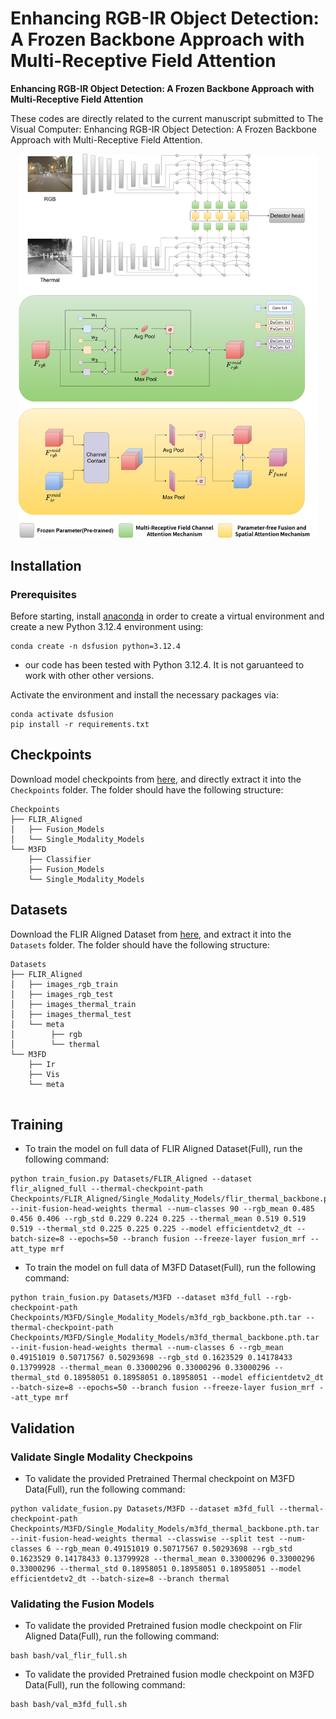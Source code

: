 # Enhancing RGB-IR Object Detection: A Frozen Backbone Approach with Multi-Receptive Field Attention
**Enhancing RGB-IR Object Detection: A Frozen Backbone Approach with Multi-Receptive Field Attention**<br>

These codes are directly related to the current manuscript submitted to The Visual Computer: Enhancing RGB-IR Object Detection: A Frozen Backbone Approach with Multi-Receptive Field Attention. <br>

<p align="center">
<img src="Overview.png" width="95%">
</p>

## Installation

### Prerequisites
Before starting, install [anaconda](https://docs.conda.io/en/latest/miniconda.html#installing) in order to create a virtual environment and create a new Python 3.12.4 environment using:
```
conda create -n dsfusion python=3.12.4
``` 
- our code has been tested with Python 3.12.4. It is not garuanteed to work with other other versions. 

 Activate the environment and install the necessary packages via:
``` 
conda activate dsfusion 
pip install -r requirements.txt 
```

## Checkpoints
Download model checkpoints from [here](https://drive.google.com/drive/folders/1Exw4_eq8QJgrmgs3gQE9d9mrYim8UHv5?usp=sharing), and directly extract it into the `Checkpoints` folder. The folder should have the following structure:
```
Checkpoints
├── FLIR_Aligned
│   ├── Fusion_Models
│   └── Single_Modality_Models
└── M3FD
    ├── Classifier
    ├── Fusion_Models
    └── Single_Modality_Models
```

## Datasets
Download the FLIR Aligned Dataset from [here](https://drive.google.com/drive/folders/18XmdzKj0sGOFt0r4LmwMo9TsVNpyKEzT?usp=sharing), and extract it into the `Datasets` folder. The folder should have the following structure:
```
Datasets
├── FLIR_Aligned
│   ├── images_rgb_train
│   ├── images_rgb_test
│   ├── images_thermal_train
│   ├── images_thermal_test
│   └── meta
│        ├── rgb
│        └── thermal
└── M3FD
    ├── Ir
    ├── Vis
    └── meta
         
```

## Training 
* To train the model on full data of FLIR Aligned Dataset(Full), run the following command:
```
python train_fusion.py Datasets/FLIR_Aligned --dataset flir_aligned_full --thermal-checkpoint-path Checkpoints/FLIR_Aligned/Single_Modality_Models/flir_thermal_backbone.pth.tar --init-fusion-head-weights thermal --num-classes 90 --rgb_mean 0.485 0.456 0.406 --rgb_std 0.229 0.224 0.225 --thermal_mean 0.519 0.519 0.519 --thermal_std 0.225 0.225 0.225 --model efficientdetv2_dt --batch-size=8 --epochs=50 --branch fusion --freeze-layer fusion_mrf --att_type mrf
``` 
* To train the model on full data of M3FD Dataset(Full), run the following command:
```
python train_fusion.py Datasets/M3FD --dataset m3fd_full --rgb-checkpoint-path Checkpoints/M3FD/Single_Modality_Models/m3fd_rgb_backbone.pth.tar --thermal-checkpoint-path Checkpoints/M3FD/Single_Modality_Models/m3fd_thermal_backbone.pth.tar --init-fusion-head-weights thermal --num-classes 6 --rgb_mean 0.49151019 0.50717567 0.50293698 --rgb_std 0.1623529 0.14178433 0.13799928 --thermal_mean 0.33000296 0.33000296 0.33000296 --thermal_std 0.18958051 0.18958051 0.18958051 --model efficientdetv2_dt --batch-size=8 --epochs=50 --branch fusion --freeze-layer fusion_mrf --att_type mrf
```

## Validation
### Validate Single Modality Checkpoins
* To validate the provided Pretrained Thermal checkpoint on M3FD Data(Full), run the following command:  
```
python validate_fusion.py Datasets/M3FD --dataset m3fd_full --thermal-checkpoint-path Checkpoints/M3FD/Single_Modality_Models/m3fd_thermal_backbone.pth.tar --init-fusion-head-weights thermal --classwise --split test --num-classes 6 --rgb_mean 0.49151019 0.50717567 0.50293698 --rgb_std 0.1623529 0.14178433 0.13799928 --thermal_mean 0.33000296 0.33000296 0.33000296 --thermal_std 0.18958051 0.18958051 0.18958051 --model efficientdetv2_dt --batch-size=8 --branch thermal
```

### Validating the Fusion Models

* To validate the provided Pretrained fusion modle checkpoint on Flir Aligned Data(Full), run the following command:  
```
bash bash/val_flir_full.sh
```
* To validate the provided Pretrained fusion modle checkpoint on M3FD Data(Full), run the following command:  
```
bash bash/val_m3fd_full.sh
```
